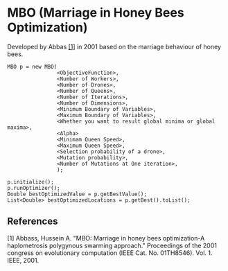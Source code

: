 # MBO (Marriage in Honey Bees Optimization)

Developed by Abbas [[1]](#1) in 2001 based on the marriage behaviour of honey bees. 

```
MBO p = new MBO(
                <ObjectiveFunction>,
                <Number of Workers>,
                <Number of Drones>,
                <Number of Queens>,
                <Number of Iterations>,
                <Number of Dimensions>,
                <Minimum Boundary of Variables>,
                <Maximum Boundary of Variables>,
                <Whether you want to result global minima or global maxima>,
                <Alpha>
                <Minimam Queen Speed>,
                <Maximum Queen Speed>,
                <Selection probability of a drone>,
                <Mutation probability>,
                <Number of Mutations at One iteration>,
                );

p.initialize();
p.runOptimizer();
Double bestOptimizedValue = p.getBestValue();
List<Double> bestOptimizedLocations = p.getBest().toList();
```

## References
<a id="1">[1]</a> Abbass, Hussein A. "MBO: Marriage in honey bees optimization-A haplometrosis polygynous swarming approach." Proceedings of the 2001 congress on evolutionary computation (IEEE Cat. No. 01TH8546). Vol. 1. IEEE, 2001.
